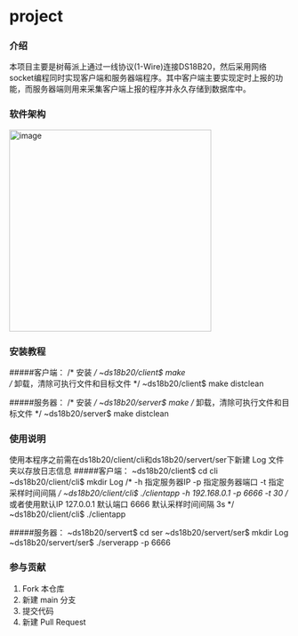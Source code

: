 # project

### 介绍
本项目主要是树莓派上通过一线协议(1-Wire)连接DS18B20，然后采用网络socket编程同时实现客户端和服务器端程序。其中客户端主要实现定时上报的功能，而服务器端则用来采集客户端上报的程序并永久存储到数据库中。

### 软件架构

<img width="363" alt="image" src="https://user-images.githubusercontent.com/130042891/235354330-d2acab1f-464d-40ae-b44a-64ea5dd81f90.png">


### 安装教程
#####客户端：
/* 安装 */
~ds18b20/client$ make  
/* 卸载，清除可执行文件和目标文件 */
~ds18b20/client$ make distclean

#####服务器：
/* 安装 */
~ds18b20/server$ make 
/* 卸载，清除可执行文件和目标文件 */
~ds18b20/server$ make distclean

### 使用说明
使用本程序之前需在ds18b20/client/cli和ds18b20/servert/ser下新建 Log 文件夹以存放日志信息
#####客户端：
~ds18b20/client$ cd cli
~ds18b20/client/cli$ mkdir Log
/* -h 指定服务器IP  -p 指定服务器端口  -t 指定采样时间间隔 */
~ds18b20/client/cli$ ./clientapp -h 192.168.0.1 -p 6666 -t 30
/* 或者使用默认IP 127.0.0.1  默认端口 6666  默认采样时间间隔 3s */
~ds18b20/client/cli$ ./clientapp


#####服务器：
~ds18b20/servert$ cd ser
~ds18b20/servert/ser$ mkdir Log
~ds18b20/servert/ser$ ./serverapp -p 6666

### 参与贡献

1.  Fork 本仓库
2.  新建 main 分支
3.  提交代码
4.  新建 Pull Request



